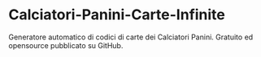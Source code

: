 # Calciatori-Panini-Carte-Infinite
Generatore automatico di codici di carte dei Calciatori Panini. Gratuito ed opensource pubblicato su GitHub.
